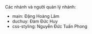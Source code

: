 Các nhánh và người quản lý nhánh:
+ main: Đặng Hoàng Lâm
+ duchuy: Đàm Đức Huy
+ css-styling: Nguyễn Đức Tuấn Phong
